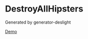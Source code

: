 # DestroyAllHipsters

Generated by generator-deslight

[Demo](deslee.github.io/VinylDestinationSeattle/)
